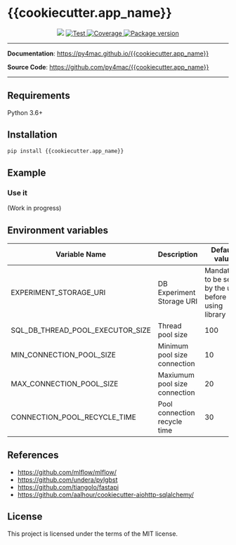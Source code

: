 <H1>{{cookiecutter.app_name}}</H1>
<p align="center">
<img src="https://img.shields.io/github/last-commit/py4mac/{{cookiecutter.app_name}}.svg">
<a href="https://github.com/py4mac/" target="_blank">
    <img src="https://github.com/py4mac/{{cookiecutter.app_name}}/workflows/Test/badge.svg" alt="Test">
</a>
<a href="https://codecov.io/gh/py4mac/{{cookiecutter.app_name}}" target="_blank">
    <img src="https://codecov.io/gh/py4mac/{{cookiecutter.app_name}}/branch/master/graph/badge.svg" alt="Coverage">
</a>
<a href="https://pypi.org/project/{{cookiecutter.app_name}}" target="_blank">
    <img src="https://badge.fury.io/py/{{cookiecutter.app_name}}.svg" alt="Package version">
</a>
</p>

---

**Documentation**: <a href="https://py4mac.github.io/{{cookiecutter.app_name}}" target="_blank">https://py4mac.github.io/{{cookiecutter.app_name}}</a>

**Source Code**: <a href="https://github.com/py4mac/{{cookiecutter.app_name}}" target="_blank">https://github.com/py4mac/{{cookiecutter.app_name}}</a>

---

## Requirements

Python 3.6+


## Installation

```bash
pip install {{cookiecutter.app_name}}
```

## Example

### Use it


(Work in progress)

## Environment variables

| Variable Name |  Description | Default value |
| --- | --- | --- |
| EXPERIMENT_STORAGE_URI | DB Experiment Storage URI | Mandatory: to be set by the user before using library |
| SQL_DB_THREAD_POOL_EXECUTOR_SIZE | Thread pool size | 100 |
| MIN_CONNECTION_POOL_SIZE | Minimum pool size connection | 10 |
| MAX_CONNECTION_POOL_SIZE | Maxiumum pool size connection | 20 |
| CONNECTION_POOL_RECYCLE_TIME | Pool connection recycle time | 30 |

## References

* https://github.com/mlflow/mlflow/
* https://github.com/undera/pylgbst
* https://github.com/tiangolo/fastapi
* https://github.com/aalhour/cookiecutter-aiohttp-sqlalchemy/

## License

This project is licensed under the terms of the MIT license.
